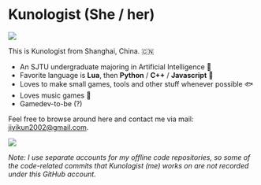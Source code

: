 # Kunologist (She / her)

![](https://github-readme-stats.vercel.app/api?username=Gennadiyev&show_icons=true&theme=tokyonight)

This is Kunologist from Shanghai, China. :cn:

- An SJTU undergraduate majoring in Artificial Intelligence :robot:
- Favorite language is **Lua**, then **Python** / **C++** / **Javascript** :abacus:
- Loves to make small games, tools and other stuff whenever possible :fish:
- Loves music games :musical_keyboard:
- Gamedev-to-be (?)

Feel free to browse around here and contact me via mail: [jiyikun2002@gmail.com](jiyikun2002@gmail.com).

![](https://github-profile-trophy.vercel.app/?username=Gennadiyev&column=7&theme=onedark)

*Note: I use separate accounts for my offline code repositories, so some of the code-related commits that Kunologist (me) works on are not recorded under this GitHub account.*
